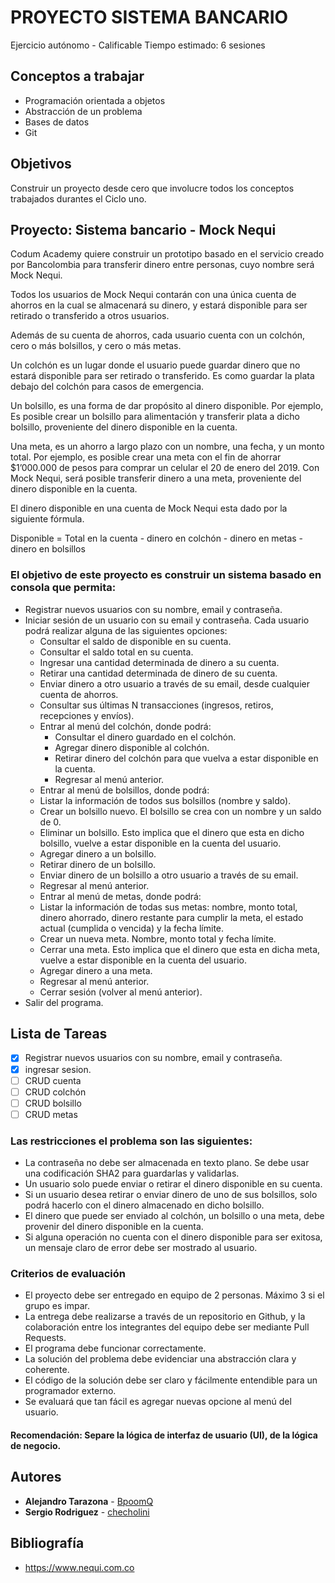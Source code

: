 # PROYECTO SISTEMA BANCARIO
Ejercicio autónomo - Calificable
Tiempo estimado: 6 sesiones

## Conceptos a trabajar
* Programación orientada a objetos
* Abstracción de un problema
* Bases de datos
* Git

## Objetivos
Construir un proyecto desde cero que involucre todos los conceptos trabajados durantes el Ciclo uno.

## Proyecto: Sistema bancario - Mock Nequi
Codum Academy quiere construir un prototipo basado en el servicio creado por Bancolombia para transferir dinero entre personas, cuyo nombre será Mock Nequi.

Todos los usuarios de Mock Nequi contarán con una única cuenta de ahorros en la cual se almacenará su dinero, y estará disponible para ser retirado o transferido a otros usuarios.

Además de su cuenta de ahorros, cada usuario cuenta con un colchón, cero o más bolsillos, y cero o más metas.

Un colchón es un lugar donde el usuario puede guardar dinero que no estará disponible para ser retirado o transferido. Es como guardar la plata debajo del colchón para casos de emergencia.

Un bolsillo, es una forma de dar propósito al dinero disponible. Por ejemplo, Es posible crear un bolsillo para alimentación y transferir plata a dicho bolsillo, proveniente del dinero disponible en la cuenta.

Una meta, es un ahorro a largo plazo con un nombre, una fecha, y un monto total. Por ejemplo, es posible crear una meta con el fin de ahorrar $1’000.000 de pesos para comprar un celular el 20 de enero del 2019. Con Mock Nequi, será posible transferir dinero a una meta, proveniente del dinero disponible en la cuenta.

El dinero disponible en una cuenta de Mock Nequi esta dado por la siguiente fórmula.

Disponible = Total en la cuenta - dinero en colchón - dinero en metas - dinero en bolsillos

### El objetivo de este proyecto es construir un sistema basado en consola que permita:

* Registrar nuevos usuarios con su nombre, email y contraseña.
* Iniciar sesión de un usuario con su email y contraseña. Cada usuario podrá realizar alguna de las siguientes opciones:
  * Consultar el saldo de disponible en su cuenta.
  * Consultar el saldo total en su cuenta.
  * Ingresar una cantidad determinada de dinero a su cuenta.
  * Retirar una cantidad determinada de dinero de su cuenta.
  * Enviar dinero a otro usuario a través de su email, desde cualquier cuenta de ahorros.
  * Consultar sus últimas N transacciones (ingresos, retiros, recepciones y envíos).
  * Entrar al menú del colchón, donde podrá:
    * Consultar el dinero guardado en el colchón.
    * Agregar dinero disponible al colchón.
    * Retirar dinero del colchón para que vuelva a estar disponible en la cuenta.
    * Regresar al menú anterior.
  * Entrar al menú de bolsillos, donde podrá:
  * Listar la información de todos sus bolsillos (nombre y saldo).
  * Crear un bolsillo nuevo. El bolsillo se crea con un nombre y un saldo de 0.
  * Eliminar un bolsillo. Esto implica que el dinero que esta en dicho bolsillo, vuelve a estar disponible en la cuenta del usuario.
  * Agregar dinero a un bolsillo.
  * Retirar dinero de un bolsillo.
  * Enviar dinero de un bolsillo a otro usuario a través de su email.
  * Regresar al menú anterior.
  * Entrar al menú de metas, donde podrá:
  * Listar la información de todas sus metas: nombre, monto total, dinero ahorrado, dinero restante para cumplir la meta, el estado actual (cumplida o vencida) y la fecha límite.
  * Crear un nueva meta. Nombre, monto total y fecha límite.
  * Cerrar una meta. Esto implica que el dinero que esta en dicha meta, vuelve a estar disponible en la cuenta del usuario.
  * Agregar dinero a una meta.
  * Regresar al menú anterior.
  * Cerrar sesión (volver al menú anterior).
* Salir del programa.

## Lista de Tareas
- [x] Registrar nuevos usuarios con su nombre, email y contraseña.
- [x] ingresar sesion.
- [ ] CRUD cuenta
- [ ] CRUD colchón
- [ ] CRUD bolsillo
- [ ] CRUD metas

### Las restricciones el problema son las siguientes:
  * La contraseña no debe ser almacenada en texto plano. Se debe usar una codificación SHA2 para guardarlas y validarlas.
  * Un usuario solo puede enviar o retirar el dinero disponible en su cuenta.
  * Si un usuario desea retirar o enviar dinero de uno de sus bolsillos, solo podrá hacerlo con el dinero almacenado en dicho bolsillo.
  * El dinero que puede ser enviado al colchón, un bolsillo o una meta, debe provenir del dinero disponible en la cuenta.
  * Si alguna operación no cuenta con el dinero disponible para ser exitosa, un mensaje claro de error debe ser mostrado al usuario.

### Criterios de evaluación
* El proyecto debe ser entregado en equipo de 2 personas. Máximo 3 si el grupo es impar.
* La entrega debe realizarse a través de un repositorio en Github, y la colaboración entre los integrantes del equipo debe ser mediante Pull Requests.
* El programa debe funcionar correctamente.
* La solución del problema debe evidenciar una abstracción clara y coherente.
* El código de la solución debe ser claro y fácilmente entendible para un programador externo.
* Se evaluará que tan fácil es agregar nuevas opcione al menú del usuario.

#### Recomendación: Separe la lógica de interfaz de usuario (UI), de la lógica de negocio.

## Autores
* **Alejandro Tarazona** - [BpoomQ](https://github.com/BpoomQ)
* **Sergio Rodriguez** - [checholini](https://github.com/checholini)

## Bibliografía
* https://www.nequi.com.co
